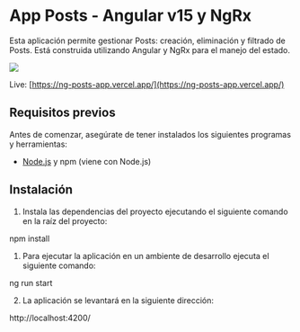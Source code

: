 # App Posts - Angular v15 y NgRx

Esta aplicación permite gestionar Posts: creación, eliminación y filtrado de Posts.
Está construida utilizando Angular y NgRx para el manejo del estado.

![](https://i.imgur.com/slxXQRD.png)

Live: [https://ng-posts-app.vercel.app/](https://ng-posts-app.vercel.app/)

## Requisitos previos

Antes de comenzar, asegúrate de tener instalados los siguientes programas y herramientas:

- [Node.js](https://nodejs.org/) y npm (viene con Node.js)

## Instalación

1. Instala las dependencias del proyecto ejecutando el siguiente comando en la raíz del proyecto:

npm install

1. Para ejecutar la aplicación en un ambiente de desarrollo ejecuta el siguiente comando:

ng run start

2. La aplicación se levantará en la siguiente dirección:

http://localhost:4200/